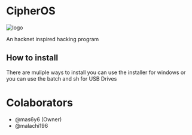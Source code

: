 # CipherOS

![logo](https://github.com/mas6y6/CipherOS/blob/main/logos/logo.png)

An hacknet inspired hacking program
## How to install
There are muliple ways to install you can use the installer for windows or you can use the batch and sh for USB Drives

# Colaborators
+ @mas6y6 (Owner)
+ @malachi196
